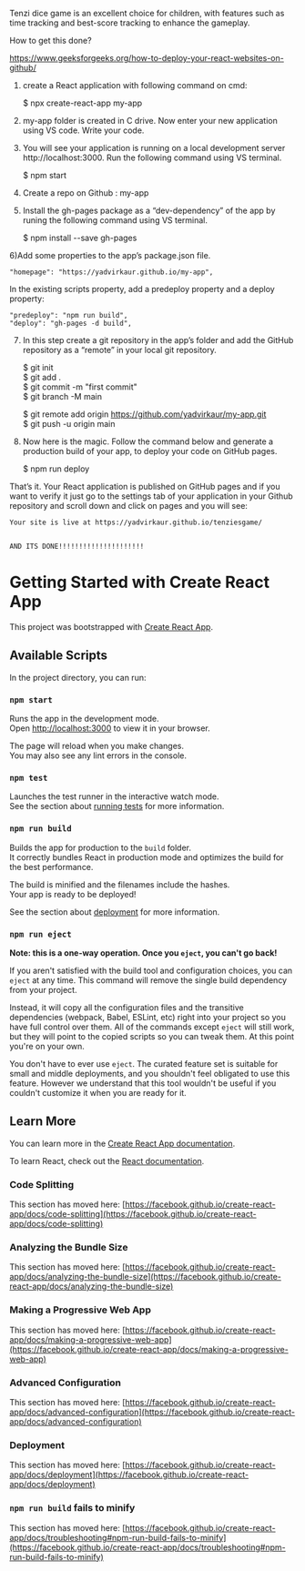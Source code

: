 Tenzi dice game is an excellent choice for children, with features such as time tracking and best-score tracking to enhance the gameplay.

How to get this done?

https://www.geeksforgeeks.org/how-to-deploy-your-react-websites-on-github/

1. create a React application with following command on cmd:

   $ npx create-react-app my-app

2. my-app folder is created in C drive. Now enter your new application using VS code. Write your code.

3. You will see your application is running on a local development server http://localhost:3000. Run the following command using VS terminal.

   $ npm start

4. Create a repo on Github : my-app

5. Install the gh-pages package as a “dev-dependency” of the app by runing the following command using VS terminal.

   $ npm install --save gh-pages

6)Add some properties to the app’s package.json file.

    "homepage": "https://yadvirkaur.github.io/my-app",

In the existing scripts property, add a predeploy property and a deploy property:

    "predeploy": "npm run build",
    "deploy": "gh-pages -d build",

7. In this step create a git repository in the app’s folder and add the GitHub repository as a “remote” in your local git repository.

   $ git init  
   $ git add .  
   $ git commit -m "first commit"  
   $ git branch -M main       
   
   $ git remote add origin https://github.com/yadvirkaur/my-app.git  
   $ git push -u origin main

8. Now here is the magic. Follow the command below and generate a production build of your app, to deploy your code on GitHub pages.

   $ npm run deploy

That’s it. Your React application is published on GitHub pages and if you want to verify it just go to the settings tab of your application in your Github repository and scroll down and click on pages and you will see:

    Your site is live at https://yadvirkaur.github.io/tenziesgame/


    AND ITS DONE!!!!!!!!!!!!!!!!!!!!!

# Getting Started with Create React App

This project was bootstrapped with [Create React App](https://github.com/facebook/create-react-app).

## Available Scripts

In the project directory, you can run:

### `npm start`

Runs the app in the development mode.\
Open [http://localhost:3000](http://localhost:3000) to view it in your browser.

The page will reload when you make changes.\
You may also see any lint errors in the console.

### `npm test`

Launches the test runner in the interactive watch mode.\
See the section about [running tests](https://facebook.github.io/create-react-app/docs/running-tests) for more information.

### `npm run build`

Builds the app for production to the `build` folder.\
It correctly bundles React in production mode and optimizes the build for the best performance.

The build is minified and the filenames include the hashes.\
Your app is ready to be deployed!

See the section about [deployment](https://facebook.github.io/create-react-app/docs/deployment) for more information.

### `npm run eject`

**Note: this is a one-way operation. Once you `eject`, you can't go back!**

If you aren't satisfied with the build tool and configuration choices, you can `eject` at any time. This command will remove the single build dependency from your project.

Instead, it will copy all the configuration files and the transitive dependencies (webpack, Babel, ESLint, etc) right into your project so you have full control over them. All of the commands except `eject` will still work, but they will point to the copied scripts so you can tweak them. At this point you're on your own.

You don't have to ever use `eject`. The curated feature set is suitable for small and middle deployments, and you shouldn't feel obligated to use this feature. However we understand that this tool wouldn't be useful if you couldn't customize it when you are ready for it.

## Learn More

You can learn more in the [Create React App documentation](https://facebook.github.io/create-react-app/docs/getting-started).

To learn React, check out the [React documentation](https://reactjs.org/).

### Code Splitting

This section has moved here: [https://facebook.github.io/create-react-app/docs/code-splitting](https://facebook.github.io/create-react-app/docs/code-splitting)

### Analyzing the Bundle Size

This section has moved here: [https://facebook.github.io/create-react-app/docs/analyzing-the-bundle-size](https://facebook.github.io/create-react-app/docs/analyzing-the-bundle-size)

### Making a Progressive Web App

This section has moved here: [https://facebook.github.io/create-react-app/docs/making-a-progressive-web-app](https://facebook.github.io/create-react-app/docs/making-a-progressive-web-app)

### Advanced Configuration

This section has moved here: [https://facebook.github.io/create-react-app/docs/advanced-configuration](https://facebook.github.io/create-react-app/docs/advanced-configuration)

### Deployment

This section has moved here: [https://facebook.github.io/create-react-app/docs/deployment](https://facebook.github.io/create-react-app/docs/deployment)

### `npm run build` fails to minify

This section has moved here: [https://facebook.github.io/create-react-app/docs/troubleshooting#npm-run-build-fails-to-minify](https://facebook.github.io/create-react-app/docs/troubleshooting#npm-run-build-fails-to-minify)
